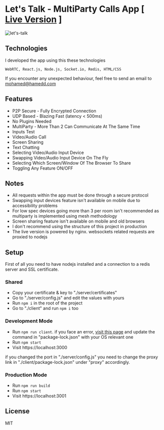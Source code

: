 # Let's Talk - MultiParty Calls App [ [Live Version](https://letstalk.hamedd.com) ]

![let's-talk](https://user-images.githubusercontent.com/54107871/79381486-594d9280-7f62-11ea-8659-32bf506b993e.png)

## Technologies

I developed the app using this these technologies

`WebRTC, React.js, Node.js, Socket.io, Redis, HTML/CSS`

If you encounter any unexpected behaviour, feel free to send an email to mohamed@hamedd.com

## Features

- P2P Secure - Fully Encrypted Connection
- UDP Based - Blazing Fast (latency < 500ms)
- No Plugins Needed
- MultiParty - More Than 2 Can Communicate At The Same Time
- Inputs Test
- Video/Audio Call
- Screen Sharing
- Text Chatting
- Selecting Video/Audio Input Device
- Swapping Video/Audio Input Device On The Fly
- Selecting Which Screen/Window Of The Browser To Share
- Toggling Any Feature ON/OFF

## Notes

- All requests within the app must be done through a secure protocol
- Swapping input devices feature isn't available on mobile due to accessibility problems
- For low spec devices going more than 3 per room isn't recommended as multiparty is implemented using mesh methodology
- Screen sharing feature isn't available on mobile and old browsers
- I don't recommend using the structure of this project in production
- The live version is powered by nginx. websockets related requests are proxied to nodejs

## Setup

First of all you need to have nodejs installed and a connection to a redis server and SSL certificate.

### Shared

- Copy your certificate & key to "./server/certificates"
- Go to "./server/config.js" and edit the values with yours
- Run `npm i` in the root of the project
- Go to "./client" and run `npm i` too

### Development Mode

- Run `npm run client`. if you face an error, [visit this page](https://create-react-app.dev/docs/using-https-in-development/) and update the command in "package-lock.json" with your OS relevant one
- Run `npm start`
- Visit https://localhost:3000

if you changed the port in "./server/config.js" you need to change the proxy link in "./client/package-lock.json" under "proxy" accordingly.

### Production Mode

- Run `npm run build`
- Run `npm start`
- Visit https://localhost:3001

## License

MIT
